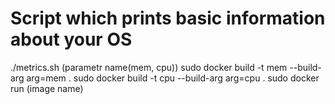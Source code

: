 # Script which prints basic information about your OS
./metrics.sh (parametr name(mem, cpu))
sudo docker build -t mem --build-arg arg=mem .
sudo docker build -t cpu --build-arg arg=cpu .
sudo docker run (image name)
